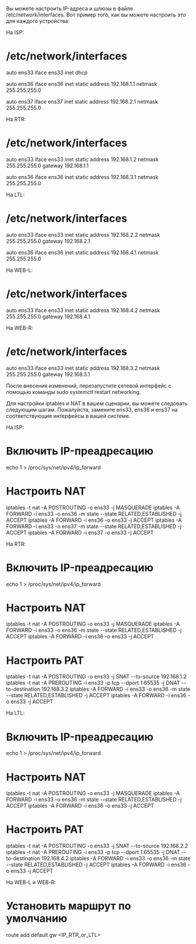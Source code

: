Вы можете настроить IP-адреса и шлюзы в файле /etc/network/interfaces. Вот пример того, как вы можете настроить это для каждого устройства:

На ISP:

# /etc/network/interfaces
auto ens33
iface ens33 inet dhcp

auto ens36
iface ens36 inet static
    address 192.168.1.1
    netmask 255.255.255.0

auto ens37
iface ens37 inet static
    address 192.168.2.1
    netmask 255.255.255.0

На RTR:

# /etc/network/interfaces
auto ens33
iface ens33 inet static
    address 192.168.1.2
    netmask 255.255.255.0
    gateway 192.168.1.1

auto ens36
iface ens36 inet static
    address 192.168.3.1
    netmask 255.255.255.0

На LTL:

# /etc/network/interfaces
auto ens33
iface ens33 inet static
    address 192.168.2.2
    netmask 255.255.255.0
    gateway 192.168.2.1

auto ens36
iface ens36 inet static
    address 192.168.4.1
    netmask 255.255.255.0

На WEB-L:

# /etc/network/interfaces
auto ens33
iface ens33 inet static
    address 192.168.4.2
    netmask 255.255.255.0
    gateway 192.168.4.1

На WEB-R:

# /etc/network/interfaces
auto ens33
iface ens33 inet static
    address 192.168.3.2
    netmask 255.255.255.0
    gateway 192.168.3.1

После внесения изменений, перезапустите сетевой интерфейс с помощью команды sudo systemctl restart networking.

Для настройки iptables и NAT в вашем сценарии, вы можете следовать следующим шагам. Пожалуйста, замените ens33, ens36 и ens37 на соответствующие интерфейсы в вашей системе.

На ISP:

# Включить IP-преадресацию
echo 1 > /proc/sys/net/ipv4/ip_forward

# Настроить NAT
iptables -t nat -A POSTROUTING -o ens33 -j MASQUERADE
iptables -A FORWARD -i ens33 -o ens36 -m state --state RELATED,ESTABLISHED -j ACCEPT
iptables -A FORWARD -i ens36 -o ens33 -j ACCEPT
iptables -A FORWARD -i ens33 -o ens37 -m state --state RELATED,ESTABLISHED -j ACCEPT
iptables -A FORWARD -i ens37 -o ens33 -j ACCEPT

На RTR:

# Включить IP-преадресацию
echo 1 > /proc/sys/net/ipv4/ip_forward

# Настроить NAT
iptables -t nat -A POSTROUTING -o ens33 -j MASQUERADE
iptables -A FORWARD -i ens33 -o ens36 -m state --state RELATED,ESTABLISHED -j ACCEPT
iptables -A FORWARD -i ens36 -o ens33 -j ACCEPT

# Настроить PAT
iptables -t nat -A POSTROUTING -o ens33 -j SNAT --to-source 192.168.1.2
iptables -t nat -A PREROUTING -i ens33 -p tcp --dport 1:65535 -j DNAT --to-destination 192.168.3.2
iptables -A FORWARD -i ens33 -o ens36 -m state --state RELATED,ESTABLISHED -j ACCEPT
iptables -A FORWARD -i ens36 -o ens33 -j ACCEPT

На LTL:

# Включить IP-преадресацию
echo 1 > /proc/sys/net/ipv4/ip_forward

# Настроить NAT
iptables -t nat -A POSTROUTING -o ens33 -j MASQUERADE
iptables -A FORWARD -i ens33 -o ens36 -m state --state RELATED,ESTABLISHED -j ACCEPT
iptables -A FORWARD -i ens36 -o ens33 -j ACCEPT

# Настроить PAT
iptables -t nat -A POSTROUTING -o ens33 -j SNAT --to-source 192.168.2.2
iptables -t nat -A PREROUTING -i ens33 -p tcp --dport 1:65535 -j DNAT --to-destination 192.168.4.2
iptables -A FORWARD -i ens33 -o ens36 -m state --state RELATED,ESTABLISHED -j ACCEPT
iptables -A FORWARD -i ens36 -o ens33 -j ACCEPT

На WEB-L и WEB-R:

# Установить маршрут по умолчанию
route add default gw <IP_RTR_or_LTL>






